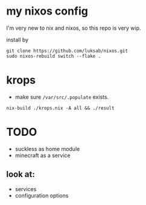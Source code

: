# my nixos config

I'm very new to nix and nixos, so this repo is very wip.

install by
```
git clone https://github.com/luksab/nixos.git
sudo nixos-rebuild switch --flake .
```

# krops
- make sure `/var/src/.populate` exists.
```
nix-build ./krops.nix -A all && ./result
```

# TODO
- suckless as home module
- minecraft as a service

## look at:
- services
- configuration options
